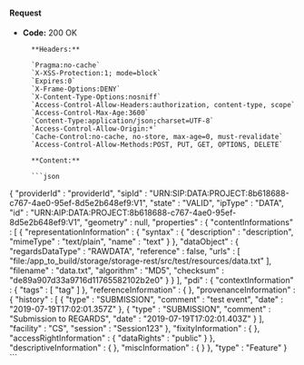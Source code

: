 #### Request

* **Code:** 200 OK

        **Headers:**

        `Pragma:no-cache`
        `X-XSS-Protection:1; mode=block`
        `Expires:0`
        `X-Frame-Options:DENY`
        `X-Content-Type-Options:nosniff`
        `Access-Control-Allow-Headers:authorization, content-type, scope`
        `Access-Control-Max-Age:3600`
        `Content-Type:application/json;charset=UTF-8`
        `Access-Control-Allow-Origin:*`
        `Cache-Control:no-cache, no-store, max-age=0, must-revalidate`
        `Access-Control-Allow-Methods:POST, PUT, GET, OPTIONS, DELETE`

        **Content:**

        ```json
    
{
  "providerId" : "providerId",
  "sipId" : "URN:SIP:DATA:PROJECT:8b618688-c767-4ae0-95ef-8d5e2b648ef9:V1",
  "state" : "VALID",
  "ipType" : "DATA",
  "id" : "URN:AIP:DATA:PROJECT:8b618688-c767-4ae0-95ef-8d5e2b648ef9:V1",
  "geometry" : null,
  "properties" : {
    "contentInformations" : [ {
      "representationInformation" : {
        "syntax" : {
          "description" : "description",
          "mimeType" : "text/plain",
          "name" : "text"
        }
      },
      "dataObject" : {
        "regardsDataType" : "RAWDATA",
        "reference" : false,
        "urls" : [ "file:/app_to_build/storage/storage-rest/src/test/resources/data.txt" ],
        "filename" : "data.txt",
        "algorithm" : "MD5",
        "checksum" : "de89a907d33a9716d11765582102b2e0"
      }
    } ],
    "pdi" : {
      "contextInformation" : {
        "tags" : [ "tag" ]
      },
      "referenceInformation" : { },
      "provenanceInformation" : {
        "history" : [ {
          "type" : "SUBMISSION",
          "comment" : "test event",
          "date" : "2019-07-19T17:02:01.357Z"
        }, {
          "type" : "SUBMISSION",
          "comment" : "Submission to REGARDS",
          "date" : "2019-07-19T17:02:01.403Z"
        } ],
        "facility" : "CS",
        "session" : "Session123"
      },
      "fixityInformation" : { },
      "accessRightInformation" : {
        "dataRights" : "public"
      }
    },
    "descriptiveInformation" : { },
    "miscInformation" : { }
  },
  "type" : "Feature"
}
        ```
